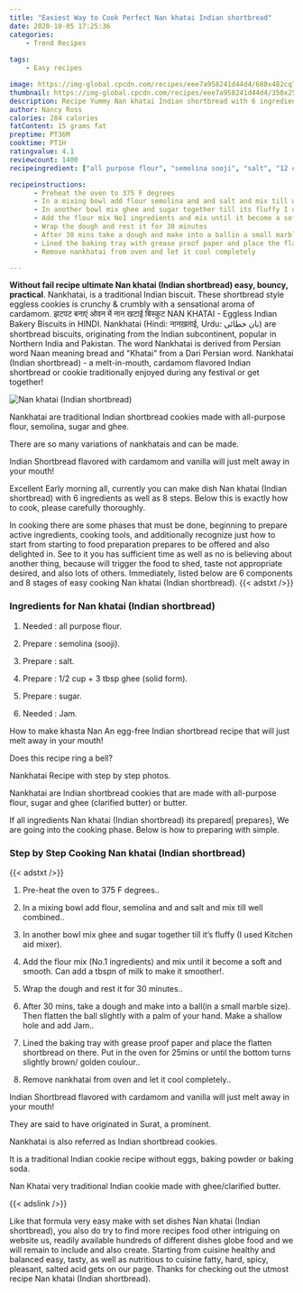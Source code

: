 ```yaml
---
title: "Easiest Way to Cook Perfect Nan khatai Indian shortbread"
date: 2020-10-05 17:25:36
categories:
    - Trend Recipes
    
tags:
    - Easy recipes

image: https://img-global.cpcdn.com/recipes/eee7a958241d44d4/680x482cq70/nan-khatai-indian-shortbread-recipe-main-photo.jpg
thumbnail: https://img-global.cpcdn.com/recipes/eee7a958241d44d4/350x250cq70/nan-khatai-indian-shortbread-recipe-main-photo.jpg
description: Recipe Yummy Nan khatai Indian shortbread with 6 ingredients and 8 stages of easy cooking.
author: Nancy Ross
calories: 284 calories
fatContent: 15 grams fat
preptime: PT36M
cooktime: PT1H
ratingvalue: 4.1
reviewcount: 1400
recipeingredient: ["all purpose flour", "semolina sooji", "salt", "12 cup  3 tbsp ghee solid form", "sugar", "Jam"]

recipeinstructions: 
      - Preheat the oven to 375 F degrees 
      - In a mixing bowl add flour semolina and and salt and mix till well combined 
      - In another bowl mix ghee and sugar together till its fluffy I used Kitchen aid mixer 
      - Add the flour mix No1 ingredients and mix until it become a soft and smooth Can add a tbspn of milk to make it smoother 
      - Wrap the dough and rest it for 30 minutes 
      - After 30 mins take a dough and make into a ballin a small marble size Then flatten the ball slightly with a palm of your hand Make a shallow hole and add Jam 
      - Lined the baking tray with grease proof paper and place the flatten shortbread on there Put in the oven for 25mins or until the bottom turns slightly brown golden coulour 
      - Remove nankhatai from oven and let it cool completely

---
```




**Without fail recipe ultimate Nan khatai (Indian shortbread) easy, bouncy, practical**. Nankhatai, is a traditional Indian biscuit. These shortbread style eggless cookies is crunchy &amp; crumbly with a sensational aroma of cardamom. झटपट बनाएं ओवन में नान खटाई बिस्कुट NAN KHATAI - Eggless Indian Bakery Biscuits in HINDI. Nankhatai (Hindi: नानख़ताई, Urdu: نان خطائی‎) are shortbread biscuits, originating from the Indian subcontinent, popular in Northern India and Pakistan. The word Nankhatai is derived from Persian word Naan meaning bread and &#34;Khatai&#34; from a Dari Persian word. Nankhatai (Indian shortbread) - a melt-in-mouth, cardamom flavored Indian shortbread or cookie traditionally enjoyed during any festival or get together!


![Nan khatai (Indian shortbread)](https://img-global.cpcdn.com/recipes/eee7a958241d44d4/680x482cq70/nan-khatai-indian-shortbread-recipe-main-photo.jpg "Nan khatai (Indian shortbread)")



Nankhatai are traditional Indian shortbread cookies made with all-purpose flour, semolina, sugar and ghee.

There are so many variations of nankhatais and can be made.

Indian Shortbread flavored with cardamom and vanilla will just melt away in your mouth!


Excellent Early morning all, currently you can make dish Nan khatai (Indian shortbread) with 6 ingredients as well as 8 steps. Below this is exactly how to cook, please carefully thoroughly.

In cooking there are some phases that must be done, beginning to prepare active ingredients, cooking tools, and additionally recognize just how to start from starting to food preparation prepares to be offered and also delighted in. See to it you has sufficient time as well as no is believing about another thing, because will trigger the food to shed, taste not appropriate desired, and also lots of others. Immediately, listed below are 6 components and 8 stages of easy cooking Nan khatai (Indian shortbread).
{{< adstxt />}}

### Ingredients for Nan khatai (Indian shortbread)


1. Needed  : all purpose flour.

1. Prepare  : semolina (sooji).

1. Prepare  : salt.

1. Prepare  : 1/2 cup + 3 tbsp ghee (solid form).

1. Prepare  : sugar.

1. Needed  : Jam.


How to make khasta Nan An egg-free Indian shortbread recipe that will just melt away in your mouth!

Does this recipe ring a bell?

Nankhatai Recipe with step by step photos.

Nankhatai are Indian shortbread cookies that are made with all-purpose flour, sugar and ghee (clarified butter) or butter.


If all ingredients Nan khatai (Indian shortbread) its prepared| prepares}, We are going into the cooking phase. Below is how to preparing with simple.

### Step by Step Cooking Nan khatai (Indian shortbread)

{{< adstxt />}}


1. Pre-heat the oven to 375 F degrees..



1. In a mixing bowl add flour, semolina and and salt and mix till well combined..



1. In another bowl mix ghee and sugar together till it’s fluffy (I used Kitchen aid mixer).



1. Add the flour mix (No.1 ingredients) and mix until it become a soft and smooth. Can add a tbspn of milk to make it smoother!.



1. Wrap the dough and rest it for 30 minutes..



1. After 30 mins, take a dough and make into a ball(in a small marble size). Then flatten the ball slightly with a palm of your hand. Make a shallow hole and add Jam..



1. Lined the baking tray with grease proof paper and place the flatten shortbread on there. Put in the oven for 25mins or until the bottom turns slightly brown/ golden coulour..



1. Remove nankhatai from oven and let it cool completely..




Indian Shortbread flavored with cardamom and vanilla will just melt away in your mouth!

They are said to have originated in Surat, a prominent.

Nankhatai is also referred as Indian shortbread cookies.

It is a traditional Indian cookie recipe without eggs, baking powder or baking soda.

Nan Khatai very traditional Indian cookie made with ghee/clarified butter.


{{< adslink />}}

Like that formula very easy make with set dishes Nan khatai (Indian shortbread), you also do try to find more recipes food other intriguing on website us, readily available hundreds of different dishes globe food and we will remain to include and also create. Starting from cuisine healthy and balanced easy, tasty, as well as nutritious to cuisine fatty, hard, spicy, pleasant, salted acid gets on our page. Thanks for checking out the utmost recipe Nan khatai (Indian shortbread).
